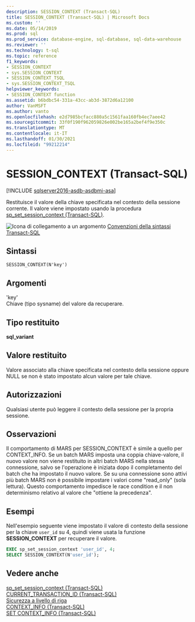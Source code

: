 ```yaml
---
description: SESSION_CONTEXT (Transact-SQL)
title: SESSION_CONTEXT (Transact-SQL) | Microsoft Docs
ms.custom: ''
ms.date: 05/14/2019
ms.prod: sql
ms.prod_service: database-engine, sql-database, sql-data-warehouse
ms.reviewer: ''
ms.technology: t-sql
ms.topic: reference
f1_keywords:
- SESSION_CONTEXT
- sys.SESSION_CONTEXT
- SESSION_CONTEXT_TSQL
- sys.SESSION_CONTEXT_TSQL
helpviewer_keywords:
- SESSION_CONTEXT function
ms.assetid: b6bdbc54-331a-43cc-ab3d-3872d6a12100
author: VanMSFT
ms.author: vanto
ms.openlocfilehash: e2d7985bcfacc880a5c1561faa160fb4ec7aee42
ms.sourcegitcommit: 33f0f190f962059826e002be165a2bef4f9e350c
ms.translationtype: MT
ms.contentlocale: it-IT
ms.lasthandoff: 01/30/2021
ms.locfileid: "99212214"
---
```

# <a name="session_context-transact-sql"></a>SESSION_CONTEXT (Transact-SQL)
[!INCLUDE [sqlserver2016-asdb-asdbmi-asa](../../includes/applies-to-version/sqlserver2016-asdb-asdbmi-asa.md)]

  Restituisce il valore della chiave specificata nel contesto della sessione corrente. Il valore viene impostato usando la procedura [sp_set_session_context &#40;Transact-SQL&#41;](../../relational-databases/system-stored-procedures/sp-set-session-context-transact-sql.md).  
  
 ![Icona di collegamento a un argomento](../../database-engine/configure-windows/media/topic-link.gif "Icona di collegamento a un argomento") [Convenzioni della sintassi Transact-SQL](../../t-sql/language-elements/transact-sql-syntax-conventions-transact-sql.md)  
  
## <a name="syntax"></a>Sintassi  
  
```syntaxsql  
SESSION_CONTEXT(N'key')  
```  
  
## <a name="arguments"></a>Argomenti
 'key'  
 Chiave (tipo sysname) del valore da recuperare.  
  
## <a name="return-type"></a>Tipo restituito  
 **sql_variant**  
  
## <a name="return-value"></a>Valore restituito  
 Valore associato alla chiave specificata nel contesto della sessione oppure NULL se non è stato impostato alcun valore per tale chiave.  
  
## <a name="permissions"></a>Autorizzazioni  
 Qualsiasi utente può leggere il contesto della sessione per la propria sessione.  
  
## <a name="remarks"></a>Osservazioni  
 Il comportamento di MARS per SESSION_CONTEXT è simile a quello per CONTEXT_INFO. Se un batch MARS imposta una coppia chiave-valore, il nuovo valore non viene restituito in altri batch MARS nella stessa connessione, salvo se l'operazione è iniziata dopo il completamento del batch che ha impostato il nuovo valore. Se su una connessione sono attivi più batch MARS non è possibile impostare i valori come "read_only" (sola lettura). Questo comportamento impedisce le race condition e il non determinismo relativo al valore che "ottiene la precedenza".  
  
## <a name="examples"></a>Esempi  
 Nell'esempio seguente viene impostato il valore di contesto della sessione per la chiave `user_id` su 4, quindi viene usata la funzione **SESSION_CONTEXT** per recuperare il valore.  
  
```sql  
EXEC sp_set_session_context 'user_id', 4;  
SELECT SESSION_CONTEXT(N'user_id');  
```  
  
## <a name="see-also"></a>Vedere anche  
 [sp_set_session_context &#40;Transact-SQL&#41;](../../relational-databases/system-stored-procedures/sp-set-session-context-transact-sql.md)   
 [CURRENT_TRANSACTION_ID &#40;Transact-SQL&#41;](../../t-sql/functions/current-transaction-id-transact-sql.md)   
 [Sicurezza a livello di riga](../../relational-databases/security/row-level-security.md)   
 [CONTEXT_INFO &#40;Transact-SQL&#41;](../../t-sql/functions/context-info-transact-sql.md)   
 [SET CONTEXT_INFO &#40;Transact-SQL&#41;](../../t-sql/statements/set-context-info-transact-sql.md)  
  
  
